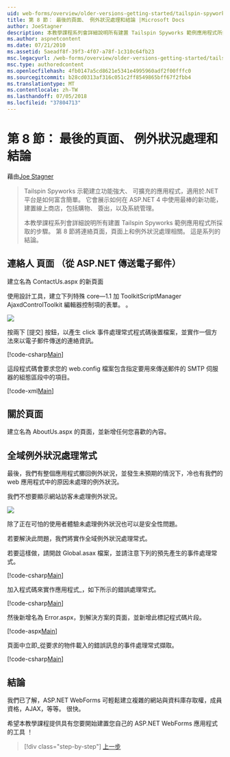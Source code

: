 ```yaml
---
uid: web-forms/overview/older-versions-getting-started/tailspin-spyworks/tailspin-spyworks-part-8
title: 第 8 節： 最後的頁面、 例外狀況處理和結論 |Microsoft Docs
author: JoeStagner
description: 本教學課程系列會詳細說明所有建置 Tailspin Spyworks 範例應用程式所採取的步驟。 第 8 節將連絡頁面，頁面上和例外狀況的相關...
ms.author: aspnetcontent
ms.date: 07/21/2010
ms.assetid: 5aeadf8f-39f3-4f07-a78f-1c310c64fb23
msc.legacyurl: /web-forms/overview/older-versions-getting-started/tailspin-spyworks/tailspin-spyworks-part-8
msc.type: authoredcontent
ms.openlocfilehash: 4fb0147a5cd8621e5341e4995960adf2f00fffc0
ms.sourcegitcommit: b28cd0313af316c051c2ff8549865bff67f2fbb4
ms.translationtype: MT
ms.contentlocale: zh-TW
ms.lasthandoff: 07/05/2018
ms.locfileid: "37804713"
---
```

<a name="part-8-final-pages-exception-handling-and-conclusion"></a>第 8 節： 最後的頁面、 例外狀況處理和結論
====================
藉由[Joe Stagner](https://github.com/JoeStagner)

> Tailspin Spyworks 示範建立功能強大、 可擴充的應用程式，適用於.NET 平台是如何富含簡單。 它會展示如何在 ASP.NET 4 中使用最棒的新功能，建置線上商店，包括購物、 簽出，以及系統管理。
> 
> 本教學課程系列會詳細說明所有建置 Tailspin Spyworks 範例應用程式所採取的步驟。 第 8 節將連絡頁面，頁面上和例外狀況處理相關。 這是系列的結論。


## <a id="_Toc260221680"></a>  連絡人 頁面 （從 ASP.NET 傳送電子郵件）

建立名為 ContactUs.aspx 的新頁面

使用設計工具，建立下列特殊 core—1.1 加 ToolkitScriptManager AjaxdControlToolkit 編輯器控制項的表單。 。

![](tailspin-spyworks-part-8/_static/image1.jpg)

按兩下 [提交] 按鈕，以產生 click 事件處理常式程式碼後置檔案，並實作一個方法來以電子郵件傳送的連絡資訊。

[!code-csharp[Main](tailspin-spyworks-part-8/samples/sample1.cs)]

這段程式碼會要求您的 web.config 檔案包含指定要用來傳送郵件的 SMTP 伺服器的組態區段中的項目。

[!code-xml[Main](tailspin-spyworks-part-8/samples/sample2.xml)]

## <a id="_Toc260221681"></a>  關於頁面

建立名為 AboutUs.aspx 的頁面，並新增任何您喜歡的內容。

## <a id="_Toc260221682"></a>  全域例外狀況處理常式

最後，我們有整個應用程式擲回例外狀況，並發生未預期的情況下，冷也有我們的 web 應用程式中的原因未處理的例外狀況。

我們不想要顯示網站訪客未處理例外狀況。

![](tailspin-spyworks-part-8/_static/image2.jpg)

除了正在可怕的使用者體驗未處理例外狀況也可以是安全性問題。

若要解決此問題，我們將實作全域例外狀況處理常式。

若要這樣做，請開啟 Global.asax 檔案，並請注意下列的預先產生的事件處理常式。

[!code-csharp[Main](tailspin-spyworks-part-8/samples/sample3.cs)]

加入程式碼來實作應用程式\_，如下所示的錯誤處理常式。

[!code-csharp[Main](tailspin-spyworks-part-8/samples/sample4.cs)]

然後新增名為 Error.aspx，到解決方案的頁面，並新增此標記程式碼片段。

[!code-aspx[Main](tailspin-spyworks-part-8/samples/sample5.aspx)]

頁面中立即\_從要求的物件載入的錯誤訊息的事件處理常式擷取。

[!code-csharp[Main](tailspin-spyworks-part-8/samples/sample6.cs)]

## <a id="_Toc260221683"></a>  結論

我們已了解，ASP.NET WebForms 可輕鬆建立複雜的網站與資料庫存取權，成員資格，AJAX，等等。 很快。

希望本教學課程提供具有您要開始建置您自己的 ASP.NET WebForms 應用程式的工具 ！

> [!div class="step-by-step"]
> [上一步](tailspin-spyworks-part-7.md)
